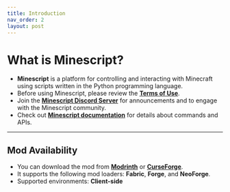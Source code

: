 ```yaml
---
title: Introduction
nav_order: 2
layout: post
---
```


# What is Minescript?

- **Minescript** is a platform for controlling and interacting with Minecraft using scripts written in the Python programming language.
- Before using Minescript, please review the **[Terms of Use](https://www.curseforge.com/linkout?remoteUrl=https%253a%252f%252fminescript.net%252fterms)**.
- Join the **[Minescript Discord Server](https://discord.gg/NjcyvrHTze)** for announcements and to engage with the Minescript community.
- Check out **[Minescript documentation](https://minescript.net/docs/)** for details about commands and APIs.

---

## Mod Availability

- You can download the mod from **[Modrinth](https://modrinth.com/mod/minescript)** or **[CurseForge](https://www.curseforge.com/minecraft/mc-mods/minescript)**.
- It supports the following mod loaders: **Fabric**, **Forge**, and **NeoForge**.
- Supported environments: **Client-side**

